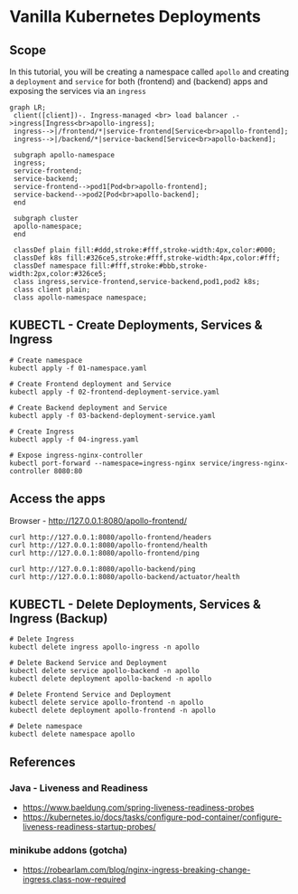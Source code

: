 # Vanilla Kubernetes Deployments

## Scope
In this tutorial, you will be creating a namespace called `apollo` and creating a `deployment` and `service` for both (frontend) and (backend) apps and exposing the services via an `ingress`

```mermaid
graph LR;
 client([client])-. Ingress-managed <br> load balancer .->ingress[Ingress<br>apollo-ingress];
 ingress-->|/frontend/*|service-frontend[Service<br>apollo-frontend];
 ingress-->|/backend/*|service-backend[Service<br>apollo-backend];

 subgraph apollo-namespace
 ingress;
 service-frontend;
 service-backend;
 service-frontend-->pod1[Pod<br>apollo-frontend];
 service-backend-->pod2[Pod<br>apollo-backend];
 end

 subgraph cluster
 apollo-namespace;
 end

 classDef plain fill:#ddd,stroke:#fff,stroke-width:4px,color:#000;
 classDef k8s fill:#326ce5,stroke:#fff,stroke-width:4px,color:#fff;
 classDef namespace fill:#fff,stroke:#bbb,stroke-width:2px,color:#326ce5;
 class ingress,service-frontend,service-backend,pod1,pod2 k8s;
 class client plain;
 class apollo-namespace namespace;
```

## KUBECTL - Create Deployments, Services & Ingress
```
# Create namespace
kubectl apply -f 01-namespace.yaml

# Create Frontend deployment and Service
kubectl apply -f 02-frontend-deployment-service.yaml

# Create Backend deployment and Service
kubectl apply -f 03-backend-deployment-service.yaml

# Create Ingress
kubectl apply -f 04-ingress.yaml

# Expose ingress-nginx-controller
kubectl port-forward --namespace=ingress-nginx service/ingress-nginx-controller 8080:80
```

## Access the apps
Browser - http://127.0.0.1:8080/apollo-frontend/
```
curl http://127.0.0.1:8080/apollo-frontend/headers
curl http://127.0.0.1:8080/apollo-frontend/health
curl http://127.0.0.1:8080/apollo-frontend/ping

curl http://127.0.0.1:8080/apollo-backend/ping
curl http://127.0.0.1:8080/apollo-backend/actuator/health
```

## KUBECTL - Delete Deployments, Services & Ingress (Backup)
```
# Delete Ingress
kubectl delete ingress apollo-ingress -n apollo

# Delete Backend Service and Deployment
kubectl delete service apollo-backend -n apollo
kubectl delete deployment apollo-backend -n apollo

# Delete Frontend Service and Deployment
kubectl delete service apollo-frontend -n apollo
kubectl delete deployment apollo-frontend -n apollo

# Delete namespace
kubectl delete namespace apollo
```

## References
### Java - Liveness and Readiness
* https://www.baeldung.com/spring-liveness-readiness-probes
* https://kubernetes.io/docs/tasks/configure-pod-container/configure-liveness-readiness-startup-probes/

### minikube addons (gotcha)
* https://robearlam.com/blog/nginx-ingress-breaking-change-ingress.class-now-required 